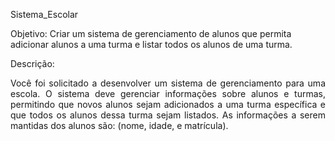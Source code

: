 Sistema_Escolar

Objetivo: Criar um sistema de gerenciamento de alunos que permita adicionar alunos a uma turma e listar todos os alunos de uma turma.

Descrição:
<p align="justify">Você foi solicitado a desenvolver um sistema de gerenciamento para uma escola. O sistema deve
gerenciar informações sobre alunos e turmas, permitindo que novos alunos sejam adicionados a
uma turma específica e que todos os alunos dessa turma sejam listados. As informações a serem
mantidas dos alunos são: (nome, idade, e matrícula). </p>
